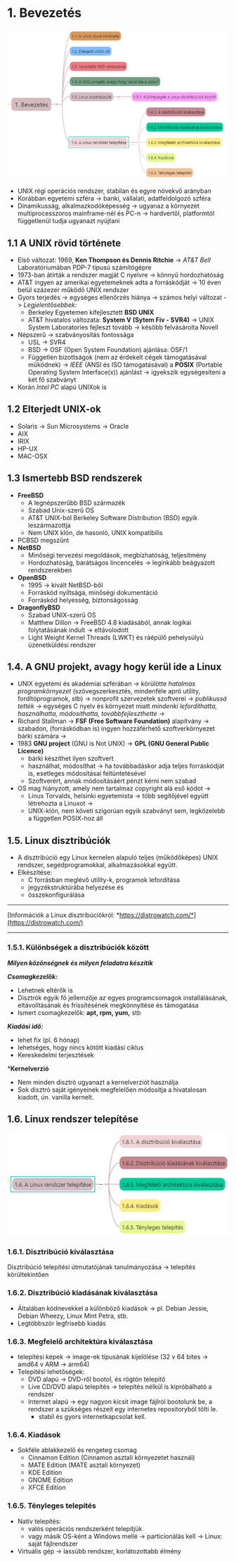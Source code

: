 # 1. Bevezetés

![1](images/1.png)

* UNIX régi operációs rendszer, stabilan és egyre növekvő arányban
* Korábban egyetemi szféra -> banki, vállalati, adatfeldolgozó szféra
* Dinamikusság, alkalmazkodóképesség -> ugyanaz a környezet multiprocesszoros mainframe-nél és PC-n -> hardvertől, platformtól függetlenül tudja ugyanazt nyújtani

## 1.1 A UNIX rövid története

* Első változat: 1969, **Ken Thompson és Dennis Ritchie** -> *AT&T Bell* Laboratóriumában PDP-7 típusú számítógépre
* 1973-ban átírták a rendszer magját C nyelvre -> könnyű hordozhatóság
* AT&T ingyen az amerikai egyetemeknek adta a forráskódját -> 10 éven belül százezer működő UNIX rendszer
* Gyors terjedés -> egységes ellenőrzés hiánya -> számos helyi változat -> *Legjelentősebbek:*
  * Berkeley Egyetemen kifejlesztett **BSD UNIX**
  * AT&T hivatalos változata: **System V (Sytem Fiv - SVR4)** -> UNIX System Laboratories fejleszt tovább -> később felvásárolta Novell
* Népszerű -> szabványosítás fontossága
  * USL -> SVR4
  * BSD -> OSF (Open System Foundation) ajánlása: OSF/1
  * Független bizottságok (nem az érdekelt cégek támogatásával működnek) -> *IEEE* (ANSI és ISO támogatásával) a **POSIX** (Portable Operating System Interface(x)) ajánlást -> igyekszik egységesíteni a két fő szabványt
* Korán *Intel PC* alapú UNIXok is

## 1.2 Elterjedt UNIX-ok

* Solaris -> Sun Microsystems -> Oracle
* AIX
* IRIX
* HP-UX
* MAC-OSX

## 1.3 Ismertebb BSD rendszerek

* **FreeBSD**
  * A legnépszerűbb BSD származék
  * Szabad Unix-szerű OS
  * AT&T UNIX-ból Berkeley Software Distribution (BSD) egyik leszármazottja
  * Nem UNIX klón, de hasonló, UNIX kompatibilis
* PCBSD megszűnt
* **NetBSD**
  * Minőségi tervezési megoldások, megbízhatóság, teljesítmény
  * Hordozhatóság, barátságos lincencelés -> leginkább beágyazott rendszerekben
* **OpenBSD**
  * 1995 -> kivált NetBSD-ből
  * Forráskód nyíltsága, minőségi dokumentáció
  * Forráskód helyesség, biztonságosság
* **DragonflyBSD**
  * Szabad UNIX-szerű OS
  * Matthew Dillon -> FreeBSD 4.8 kiadásából, annak logikai folytatásának indult -> eltávolodott
  * Light Weight Kernel Threads (LWKT) és ráépülő pehelysúlyú üzenetküldési rendszer

## 1.4. A GNU projekt, avagy hogy kerül ide a Linux

* UNIX egyetemi és akadémiai szférában -> körülötte *hatalmas programkörnyezet* (szövegszerkesztés, mindenféle apró utility, fordítóprogramok, stb) -> nonprofit szervezetek szoftverei -> *publikussá tették* -> egységes C nyelv és környezet miatt *mindenki lefordíthatta, használhatta, módosíthatta, továbbfejleszthette* ->
* Richard Stallman -> **FSF (Free Software Foundation)** alapítvány -> szabadon, (forráskódban is) ingyen hozzáférhető szoftverkörnyezet bárki számára ->
* 1983 **GNU project** (GNU is Not UNIX) -> **GPL (GNU General Public Licence)**
  * bárki készíthet ilyen szoftvert
  * használhat, módosíthat -> ha továbbadáskor adja teljes forráskódját is, esetleges módosításai feltüntetésével
  * Szoftverért, annak módosításáért pénzt kérni nem szabad
* OS mag hiányzott, amely nem tartalmaz copyright alá eső kódot ->
  * Linus Torvalds, helsinki egyetemista -> több segítőjével együtt létrehozta a Linuxot ->
  * UNIX-klón, nem követi szigorúan egyik szabványt sem, legközelebb a független POSIX-hoz áll

## 1.5. Linux disztribúciók

* A disztribúció egy Linux kernelen alapuló teljes (működőképes) UNIX rendszer, segédprogramokkal, alkalmazásokkal együtt.
* Elkészítése: 
  * C forrásban meglévő utility-k, programok lefordítása
  * jegyzékstruktúrába helyezése és
  * összekonfigurálása

---

[Információk a Linux disztribúciókról: *https://distrowatch.com/*](https://distrowatch.com/)

---

### 1.5.1. Különbségek a disztribúciók között

***Milyen közönségnek és milyen feladatra készítik***

***Csomagkezelők:***
* Lehetnek eltérők is
* Disztrók egyik fő jellemzője az egyes programcsomagok installálásának, eltávolításának és frissítésének megkönnyítése és támogatása
* Ismert csomagkezelők: **apt, rpm, yum,** stb

***Kiadási idő:***
* lehet fix (pl. 6 hónap)
* lehetséges, hogy nincs kötött kiadási ciklus
* Kereskedelmi terjesztések

***Kernelverzió**
* Nem minden disztró ugyanazt a kernelverziót használja
* Sok disztró saját igényeinek megfelelően módosítja a hivatalosan kiadott, ún. vanilla kernelt.

## 1.6. Linux rendszer telepítése

![1.6](images/1.6.png)

### 1.6.1. Disztribúció kiválasztása

Disztribúció telepítési útmutatójának tanulmányozása -> telepítés körültekintően

### 1.6.2. Disztribúció kiadásának kiválasztása

* Általában kódnevekkel a különböző kiadások -> pl. Debian Jessie, Debian Wheezy, Linux Mint Petra, stb.
* Legtöbbször legfrisebb kiadás

### 1.6.3. Megfelelő architektúra kiválasztása

* telepítési képek -> image-ek típusának kijelölése (32 v 64 bites -> amd64 v ARM -> arm64)
* Telepítési lehetőségek:
  * DVD alapú -> DVD-ről bootol, és rögtön telepítő
  * Live CD/DVD alapú telepítés -> telepítés nélkül is kipróbálható a rendszer
  * Internet alapú -> egy nagyon kicsit image fájlról bootolunk be, a rendszer a szükséges részeit egy internetes repositoryból tölti le.
    * stabil és gyors internetkapcsolat kell.

### 1.6.4. Kiadások

* Sokféle ablakkezelő és rengeteg csomag
  * Cinnamon Edition (Cinnamon asztali környezetet használ)
  * MATE Edition (MATE asztali környezet)
  * KDE Edition
  * GNOME Edition
  * XFCE Edition

### 1.6.5. Tényleges telepítés

* Natív telepítés: 
  * valós operációs rendszerként telepítjük
  * vagy másik OS-ként a Windows mellé -> particionálás kell -> Linux: saját fájlrendszer
* Virtuális gép -> lassúbb rendszer, korlátozottabb élmény